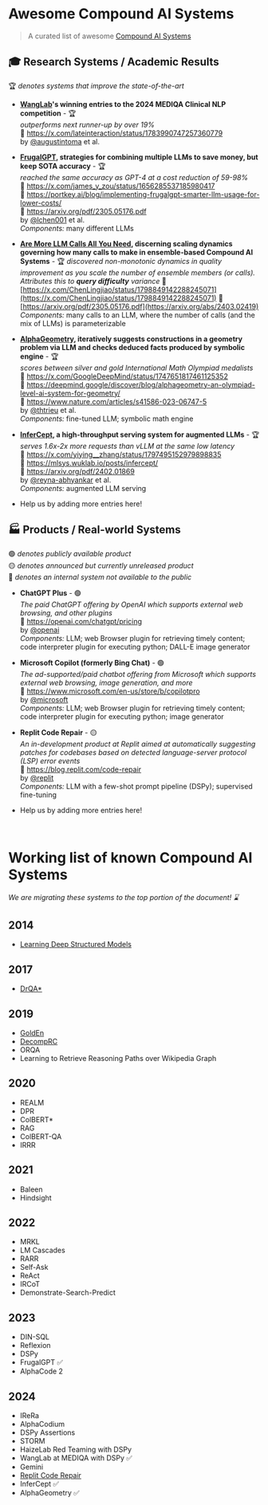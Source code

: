 # Awesome Compound AI Systems

> A curated list of awesome [Compound AI Systems](https://bair.berkeley.edu/blog/2024/02/18/compound-ai-systems/)

## 🎓 Research Systems / Academic Results 
🏆 _denotes systems that improve the state-of-the-art_

* **[WangLab](https://www.wanglab.ai/)'s winning entries to the 2024 MEDIQA Clinical NLP competition** - 🏆  
_outperforms next runner-up by over 19%_  
📢 https://x.com/lateinteraction/status/1783990747257360779  
by [@augustintoma](https://github.com/augustintoma) et al.  

* **[FrugalGPT](https://github.com/stanford-futuredata/FrugalGPT), strategies for combining multiple LLMs to save money, but keep SOTA accuracy** - 🏆  
_reached the same accuracy as GPT-4 at a cost reduction of 59-98%_  
📢 https://x.com/james_y_zou/status/1656285537185980417  
📰 https://portkey.ai/blog/implementing-frugalgpt-smarter-llm-usage-for-lower-costs/  
📖 https://arxiv.org/pdf/2305.05176.pdf  
by [@lchen001](https://github.com/lchen001) et al.  
_Components:_ many different LLMs

* **[Are More LLM Calls All You Need](https://arxiv.org/abs/2403.02419), discerning scaling dynamics governing how many calls to make in ensemble-based Compound AI Systems** - 🏆
  _discovered non-monotonic dynamics in quality improvement as you scale the number of ensemble members (or calls). Attributes this to **query difficulty** variance_
  📢 [https://x.com/ChenLingjiao/status/1798849142288245071](https://x.com/ChenLingjiao/status/1798849142288245071)
  📖 [https://arxiv.org/pdf/2305.05176.pdf](https://arxiv.org/abs/2403.02419)
  _Components:_ many calls to an LLM, where the number of calls (and the mix of LLMs) is parameterizable

* **[AlphaGeometry](https://github.com/google-deepmind/alphageometry), iteratively suggests constructions in a geometry problem via LLM and checks deduced facts produced by symbolic engine** - 🏆  
_scores between silver and gold International Math Olympiad medalists_  
📢 https://x.com/GoogleDeepMind/status/1747651817461125352  
📰 https://deepmind.google/discover/blog/alphageometry-an-olympiad-level-ai-system-for-geometry/  
📖 https://www.nature.com/articles/s41586-023-06747-5  
by [@thtrieu](https://github.com/thtrieu) et al.  
_Components:_ fine-tuned LLM; symbolic math engine

* **[InferCept](https://github.com/WukLab/InferCept), a high-throughput serving system for augmented LLMs** - 🏆  
_serves 1.6x-2x more requests than vLLM at the same low latency_  
📢 https://x.com/yiying__zhang/status/1797495152979898835  
📰 https://mlsys.wuklab.io/posts/infercept/  
📖 https://arxiv.org/pdf/2402.01869  
by [@reyna-abhyankar](https://github.com/reyna-abhyankar) et al.  
_Components:_ augmented LLM serving

* Help us by adding more entries here!

## 🏭 Products / Real-world Systems
🟢 _denotes publicly available product_  
🟡 _denotes announced but currently unreleased product_  
🔴 _denotes an internal system not available to the public_

* **ChatGPT Plus** - 🟢  
_The paid ChatGPT offering by OpenAI which supports external web browsing, and other plugins_  
🔗 https://openai.com/chatgpt/pricing  
by [@openai](https://github.com/openai)  
_Components:_ LLM; web Browser plugin for retrieving timely content; code interpreter plugin for executing python; DALL-E image generator 

* **Microsoft Copilot (formerly Bing Chat)** - 🟢  
_The ad-supported/paid chatbot offering from Microsoft which supports external web browsing, image generation, and more_  
🔗 https://www.microsoft.com/en-us/store/b/copilotpro  
by [@microsoft](https://github.com/microsoft)  
_Components:_ LLM; web Browser plugin for retrieving timely content; code interpreter plugin for executing python; image generator 

* **Replit Code Repair** - 🟡  
_An in-development product at Replit aimed at automatically suggesting patches for codebases based on detected language-server protocol (LSP) error events_  
📢 https://blog.replit.com/code-repair  
by [@replit](https://github.com/replit)  
_Components:_ LLM with a few-shot prompt pipeline (DSPy); supervised fine-tuning 

* Help us by adding more entries here!

<br />


# Working list of known Compound AI Systems
_We are migrating these systems to the top portion of the document! ⌛_

## 2014
* [Learning Deep Structured Models](https://arxiv.org/pdf/1407.2538)

## 2017
* [DrQA*](https://arxiv.org/abs/1704.00051)

## 2019
* [GoldEn](https://arxiv.org/abs/1910.07000)
* [DecompRC](https://arxiv.org/abs/1906.02916)
* ORQA
* Learning to Retrieve Reasoning Paths over Wikipedia Graph

## 2020
* REALM
* DPR
* ColBERT*
* RAG
* ColBERT-QA
* IRRR

## 2021
* Baleen
* Hindsight

## 2022
* MRKL
* LM Cascades
* RARR
* Self-Ask
* ReAct
* IRCoT
* Demonstrate-Search-Predict

## 2023
* DIN-SQL
* Reflexion
* DSPy
* FrugalGPT ✅
* AlphaCode 2

## 2024
* IReRa
* AlphaCodium
* DSPy Assertions
* STORM
* HaizeLab Red Teaming with DSPy
* WangLab at MEDIQA with DSPy ✅
* Gemini
* [Replit Code Repair](https://blog.replit.com/code-repair)
* InferCept ✅
* AlphaGeometry ✅
